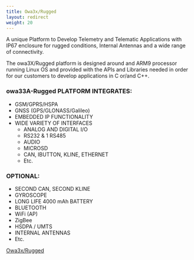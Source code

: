 ```yaml
---
title: Owa3x/Rugged
layout: redirect
weight: 20
---
```


A unique Platform to Develop Telemetry and Telematic Applications with IP67 enclosure for rugged conditions, Internal Antennas and a wide range of connectivity.

The owa3X/Rugged platform is designed around and ARM9 processor running Linux OS and provided with the APIs and Libraries needed in order for our customers to develop applications in C or/and C++.

### owa33A-Rugged PLATFORM INTEGRATES:

- GSM/GPRS/HSPA
- GNSS (GPS/GLONASS/Galileo)
- EMBEDDED IP FUNCTIONALITY
- WIDE VARIETY OF INTERFACES
    - ANALOG AND DIGITAL I/O
    - RS232 & 1 RS485
    - AUDIO
    - MICROSD
    - CAN, IBUTTON, KLINE, ETHERNET
    - Etc.

### OPTIONAL:

- SECOND CAN, SECOND KLINE
- GYROSCOPE
- LONG LIFE 4000 mAh BATTERY
- BLUETOOTH
- WiFi (AP)
- ZigBee
- HSDPA / UMTS
- INTERNAL ANTENNAS
- Etc.

[Owa3x/Rugged](http://owasys.com/en/products/owa3x-rugged)